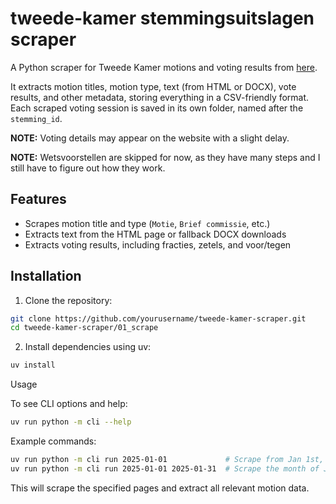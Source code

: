 # tweede-kamer stemmingsuitslagen scraper

A Python scraper for Tweede Kamer motions and voting results from [here](https://www.tweedekamer.nl/kamerstukken/stemmingsuitslagen).

It extracts motion titles, motion type, text (from HTML or DOCX), vote results, and other metadata, storing everything in a CSV-friendly format. Each scraped voting session is saved in its own folder, named after the `stemming_id`.

**NOTE:** Voting details may appear on the website with a slight delay.

**NOTE:** Wetsvoorstellen are skipped for now, as they have many steps and I still have to figure out how they work.

## Features

- Scrapes motion title and type (`Motie`, `Brief commissie`, etc.)
- Extracts text from the HTML page or fallback DOCX downloads
- Extracts voting results, including fracties, zetels, and voor/tegen

## Installation

1. Clone the repository:

```bash
git clone https://github.com/yourusername/tweede-kamer-scraper.git
cd tweede-kamer-scraper/01_scrape
```

2. Install dependencies using uv:

```bash
uv install
```

Usage

To see CLI options and help:

```bash
uv run python -m cli --help
```

Example commands:

```bash
uv run python -m cli run 2025-01-01             # Scrape from Jan 1st, 2025 onwards
uv run python -m cli run 2025-01-01 2025-01-31  # Scrape the month of Januari, 2025
```

This will scrape the specified pages and extract all relevant motion data.
